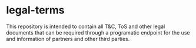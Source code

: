 # legal-terms
This repository is intended to contain all T&amp;C, ToS and other legal documents that can be required through a programatic endpoint for the use and information of partners and other third parties.
